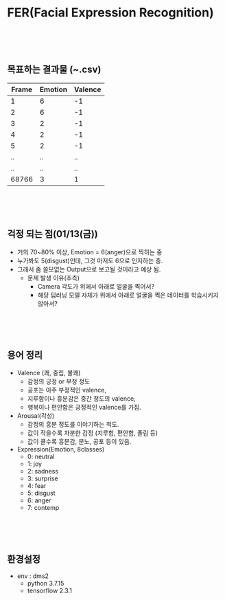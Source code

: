 # FER(Facial Expression Recognition)

<br/><br/><br/>
## 목표하는 결과물 (~.csv)
| Frame | Emotion | Valence |
|-------|---------|---------|
| 1     | 6       | -1      |
| 2     | 6       | -1      |
| 3     | 2       | -1      |
| 4     | 2       | -1      |
| 5     | 2       | -1      |
| ..    | ..      | ..      |
| ..    | ..      | ..      |
| 68766 | 3       | 1       |




<br/><br/><br/>
## 걱정 되는 점(01/13(금))
- 거의 70~80% 이상, Emotion = 6(anger)으로 찍히는 중
- 누가봐도 5(disgust)인데, 그것 마저도 6으로 인지하는 중.
- 그래서 좀 쓸모없는 Output으로 보고될 것이라고 예상 됨.
  - 문제 발생 이유(추측)
    - Camera 각도가 위에서 아래로 얼굴을 찍어서?
    - 해당 딥러닝 모델 자체가 위에서 아래로 얼굴을 찍은 데이터를 학습시키지 않아서?



<br/><br/><br/>
## 용어 정리
- Valence (쾌, 중립, 불쾌)
  - 감정의 긍정 or 부정 정도
  - 공포는 아주 부정적인 valence,
  - 지루함이나 흥분감은 중간 정도의 valence,
  - 행복이나 편안함은 긍정적인 valence를 가짐.
- Arousal(각성)
  - 감정의 흥분 정도를 이야기하는 척도.
  - 값이 작을수록 차분한 감정 (지루함, 편안함, 졸림 등)
  - 값이 클수록 흥분감, 분노, 공포 등이 있음.
- Expression(Emotion, 8classes)
  - 0: neutral
  - 1: joy
  - 2: sadness
  - 3: surprise
  - 4: fear
  - 5: disgust
  - 6: anger
  - 7: contemp


<br/><br/><br/>
## 환경설정
- env : dms2
  - python 3.7.15
  - tensorflow 2.3.1